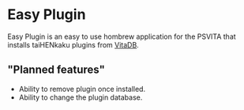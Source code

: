 # Easy Plugin
Easy Plugin is an easy to use hombrew application for the PSVITA that installs taiHENkaku plugins from [VitaDB](https://vitadb.rinnegatamante.it/#/plugins).

## "Planned features"
- Ability to remove plugin once installed.
- Ability to change the plugin database.
